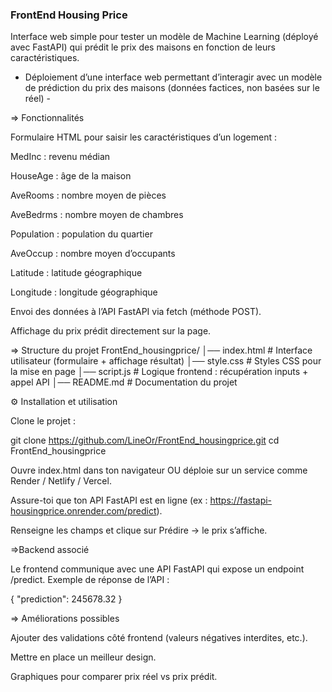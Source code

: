 ### FrontEnd Housing Price ###

Interface web simple pour tester un modèle de Machine Learning (déployé avec FastAPI) qui prédit le prix des maisons en fonction de leurs caractéristiques.
- Déploiement d’une interface web permettant d’interagir avec un modèle de prédiction du prix des maisons (données factices, non basées sur le réel) -

=> Fonctionnalités

Formulaire HTML pour saisir les caractéristiques d’un logement :

MedInc : revenu médian

HouseAge : âge de la maison

AveRooms : nombre moyen de pièces

AveBedrms : nombre moyen de chambres

Population : population du quartier

AveOccup : nombre moyen d’occupants

Latitude : latitude géographique

Longitude : longitude géographique

Envoi des données à l’API FastAPI via fetch (méthode POST).

Affichage du prix prédit directement sur la page.

=> Structure du projet
FrontEnd_housingprice/
│── index.html   # Interface utilisateur (formulaire + affichage résultat)
│── style.css    # Styles CSS pour la mise en page
│── script.js    # Logique frontend : récupération inputs + appel API
│── README.md    # Documentation du projet

⚙ Installation et utilisation

Clone le projet :

git clone https://github.com/LineOr/FrontEnd_housingprice.git
cd FrontEnd_housingprice


Ouvre index.html dans ton navigateur OU déploie sur un service comme Render / Netlify / Vercel.

Assure-toi que ton API FastAPI est en ligne (ex : https://fastapi-housingprice.onrender.com/predict).

Renseigne les champs et clique sur Prédire → le prix s’affiche.

=>Backend associé

Le frontend communique avec une API FastAPI qui expose un endpoint /predict.
Exemple de réponse de l’API :

{
  "prediction": 245678.32
}


=> Améliorations possibles

Ajouter des validations côté frontend (valeurs négatives interdites, etc.).

Mettre en place un meilleur design.

Graphiques pour comparer prix réel vs prix prédit.
